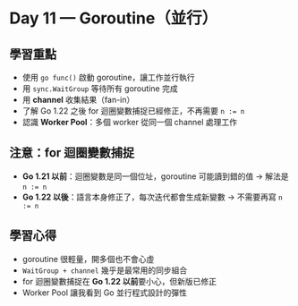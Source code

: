 # Day 11 — Goroutine（並行）

## 學習重點
- 使用 `go func()` 啟動 goroutine，讓工作並行執行
- 用 `sync.WaitGroup` 等待所有 goroutine 完成
- 用 **channel** 收集結果（fan-in）
- 了解 Go 1.22 之後 for 迴圈變數捕捉已經修正，不再需要 `n := n`
- 認識 **Worker Pool**：多個 worker 從同一個 channel 處理工作

## 注意：for 迴圈變數捕捉
- **Go 1.21 以前**：迴圈變數是同一個位址，goroutine 可能讀到錯的值 → 解法是 `n := n`  
- **Go 1.22 以後**：語言本身修正了，每次迭代都會生成新變數 → 不需要再寫 `n := n`  

## 學習心得
- goroutine 很輕量，開多個也不會心虛  
- `WaitGroup + channel` 幾乎是最常用的同步組合  
- for 迴圈變數捕捉在 **Go 1.22 以前**要小心，但新版已修正  
- Worker Pool 讓我看到 Go 並行程式設計的彈性
